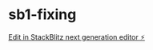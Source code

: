# sb1-fixing

[Edit in StackBlitz next generation editor ⚡️](https://stackblitz.com/~/github.com/drmas001/sb1-fixing)